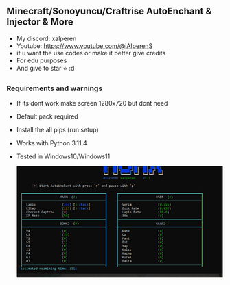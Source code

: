 ## Minecraft/Sonoyuncu/Craftrise AutoEnchant & Injector & More
- My discord: xalperen
- Youtube: https://www.youtube.com/@iAlperenS
- if u want the use codes or make it better give credits
- For edu purposes
- And give to star ⭐ :d

### Requirements and warnings
- If its dont work make screen 1280x720 but dont need
- Default pack required
- Install the all pips (run setup)
- Works with Python 3.11.4
- Tested in Windows10/Windows11

  ![alt text](https://github.com/iAlperenS/ajax/blob/f10c27957634fddce8304afdbbb135380de5e1f6/images/ajaxv1.png?raw=True)
